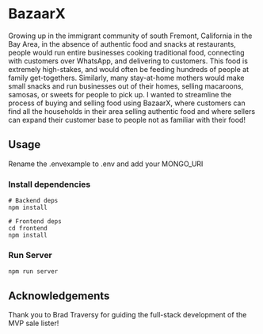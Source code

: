 # BazaarX

Growing up in the immigrant community of south Fremont, California in the Bay Area, in the absence of authentic food and snacks at restaurants, people would run entire businesses cooking traditional food, connecting with customers over WhatsApp, and delivering to customers. This food is extremely high-stakes, and would often be feeding hundreds of people at family get-togethers. Similarly, many stay-at-home mothers would make small snacks and run businesses out of their homes, selling macaroons, samosas, or sweets for people to pick up. I wanted to streamline the process of buying and selling food using BazaarX, where customers can find all the households in their area selling authentic food and where sellers can expand their customer base to people not as familiar with their food!

## Usage

Rename the .envexample to .env and add your MONGO_URI

### Install dependencies

```
# Backend deps
npm install

# Frontend deps
cd frontend
npm install
```

### Run Server

```
npm run server
```

## Acknowledgements

Thank you to Brad Traversy for guiding the full-stack development of the MVP sale lister!
